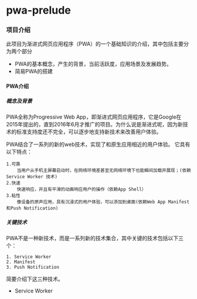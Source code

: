 # pwa-prelude

### 项目介绍
此项目为渐进式网页应用程序（PWA）的一个基础知识的介绍，其中包括主要分为两个部分

* PWA的基本概念，产生的背景，当前活跃度，应用场景及发展趋势。
* 简易PWA的搭建

#### PWA介绍
##### 概念及背景
PWA全称为Progressive Web App，即渐进式网页应用程序，它是Google在2015年提出的，直到2016年6月才推广的项目。为什么说是渐进式呢，因为新技术的标准支持度还不完全，可以逐步地支持新技术来改善用户体验。

PWA结合了一系列的新的web技术，实现了和原生应用相近的用户体验。
它具有以下特点：

	1.可靠
		当用户从手机主屏幕启动时，在网络环境差甚至无网络环境下也能瞬间加载并展现；(依赖Service Worker 技术)
	2.快速
		快速响应，并且有平滑的动画响应用户的操作（依赖App Shell）
	3.粘性
		像设备的原声应用，具有沉浸式的用户体验，可以添加到桌面(依赖Web App Manifest和Push Notification)

##### 关键技术
PWA不是一种新技术，而是一系列新的技术集合，其中关键的技术包括以下三个：

	1. Service Worker
	2. Manifest
	3. Push Notification

简要介绍下这三种技术。

* Service Worker
##### 




